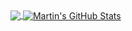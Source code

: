 <a href="https://github.com/NikolaiTheDev/NikolaiTheDev">
  <img align="center" src="https://github-readme-stats.vercel.app/api/top-langs/?username=NikolaiTheDev&hide=java,html&title_color=ffffff&text_color=c9cacc&icon_color=2bbc8a&bg_color=1d1f21" />
</a>
<a href="https://github.com/NikolaiTheDev/NikolaiTheDev">
  <img align="center" src="https://github-readme-stats.vercel.app/api?username=NikolaiTheDev&show_icons=true&line_height=27&count_private=true&title_color=ffffff&text_color=c9cacc&icon_color=2bbc8a&bg_color=1d1f21" alt="Martin's GitHub Stats" />
</a>
